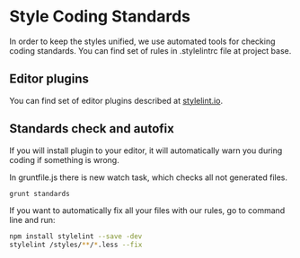 # Style Coding Standards
In order to keep the styles unified, we use automated tools for checking coding standards. You can find set of rules in .stylelintrc file at project base.

## Editor plugins
You can find set of editor plugins described at
[stylelint.io](https://stylelint.io/user-guide/complementary-tools#editor-plugins).

## Standards check and autofix
If you will install plugin to your editor, it will automatically warn you during coding if something is wrong.

In gruntfile.js there is new watch task, which checks all not generated files.
``` sh
grunt standards
```

If you want to automatically fix all your files with our rules, go to command line and run:

``` sh
npm install stylelint --save -dev
stylelint /styles/**/*.less --fix
```
